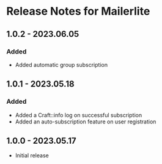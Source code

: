 # Release Notes for Mailerlite

## 1.0.2 - 2023.06.05
### Added
- Added automatic group subscription
## 1.0.1 - 2023.05.18
### Added
- Added a Craft::info log on successful subscription
- Added an auto-subscription feature on user registration

## 1.0.0 - 2023.05.17
- Initial release
